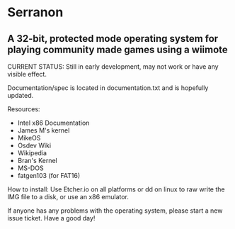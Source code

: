 # Serranon
## A 32-bit, protected mode operating system for playing community made games using a wiimote
CURRENT STATUS: Still in early development, may not work or have any visible effect.

Documentation/spec is located in documentation.txt and is hopefully updated.

Resources:

* Intel x86 Documentation
* James M's kernel
* MikeOS
* Osdev Wiki
* Wikipedia
* Bran's Kernel
* MS-DOS
* fatgen103 (for FAT16)

How to install:
Use Etcher.io on all platforms or dd on linux to raw write the IMG file to a disk, or use an x86 emulator.

If anyone has any problems with the operating system, please start a new issue ticket.
Have a good day!
